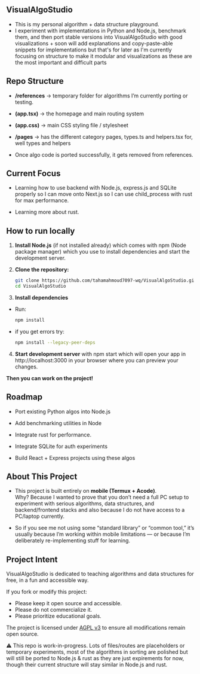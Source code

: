 ## VisualAlgoStudio

- This is my personal algorithm + data structure playground.
- I experiment with implementations in Python and Node.js, benchmark them, and then port stable versions into VisualAlgoStudio with good visualizations + soon will add explanations and copy-paste-able snippets for implementations but that's for later as I'm currently focusing on structure to make it modular and visualizations as these are the most important and difficult parts

## Repo Structure

- **/references** -> temporary folder for algorithms I’m currently porting or testing.

- **(app.tsx)** -> the homepage and main routing system

- **(app.css)** -> main CSS styling file / stylesheet

- **/pages** -> has the different category pages, types.ts and helpers.tsx for, well types and helpers

- Once algo code is ported successfully, it gets removed from references.


## Current Focus

- Learning how to use backend with Node.js, express.js and SQLite properly so I can move onto Next.js so I can use child_process with rust for max performance.

- Learning more about rust.

## How to run locally

1) **Install Node.js** (if not installed already) which comes with npm (Node package manager) which you use to install dependencies and start the development server.

2. **Clone the repository:**
   ```sh
   git clone https://github.com/tahamahmoud7097-wq/VisualAlgoStudio.git
   cd VisualAlgoStudio
   ```
3) **Install dependencies** 
- Run: 
   ```sh 
   npm install
   ```

- if you get errors try:
   ```sh 
   npm install --legacy-peer-deps
   ```

4) **Start development server** with npm start which will open your app in http://localhost:3000 in your browser where you can preview your changes.

**Then you can work on the project!**

## Roadmap

- Port existing Python algos into Node.js

- Add benchmarking utilities in Node

- Integrate rust for performance.

- Integrate SQLite for auth experiments

- Build React + Express projects using these algos

## About This Project

- This project is built entirely on **mobile (Termux + Acode)**.  
Why? Because I wanted to prove that you don’t need a full PC setup to experiment with serious algorithms, data structures, and backend/frontend stacks and also because I do not have access to a PC/laptop currently.

- So if you see me not using some “standard library” or “common tool,” it’s usually because I’m working within mobile limitations — or because I’m deliberately re-implementing stuff for learning.

## Project Intent

VisualAlgoStudio is dedicated to teaching algorithms and data structures for free, in a fun and accessible way.

If you fork or modify this project:
- Please keep it open source and accessible.
- Please do not commercialize it.
- Please prioritize educational goals.

The project is licensed under [AGPL v3](https://www.gnu.org/licenses/agpl-3.0.html) to ensure all modifications remain open source.

⚠️ This repo is work-in-progress. Lots of files/routes are placeholders or temporary experiments, most of the algorithms in sorting are polished but will still be ported to Node.js & rust as they are just expirements for now, though their current structure will stay similar in Node.js and rust.
